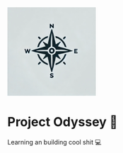 <img src="logo.png" alt="logo" width="200"/>

# Project Odyssey 🧭

Learning an building cool shit 💻
